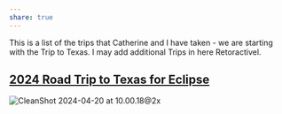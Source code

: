 ```yaml
---
share: true
---
```

This is a list of the trips that Catherine and I have taken - we are starting with the Trip to Texas.  I may add additional Trips in here Retoractivel.

## [2024 Road Trip to Texas for Eclipse](./2024-eclipse-texas-roadtrip/index.md)

![CleanShot 2024-04-20 at 10.00.18@2x](../attachments/CleanShot%202024-04-20%20at%2010.00.18@2x.png)

